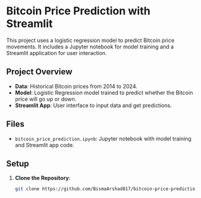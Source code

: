 # Bitcoin Price Prediction with Streamlit

This project uses a logistic regression model to predict Bitcoin price movements. It includes a Jupyter notebook for model training and a Streamlit application for user interaction.

## Project Overview

- **Data**: Historical Bitcoin prices from 2014 to 2024.
- **Model**: Logistic Regression model trained to predict whether the Bitcoin price will go up or down.
- **Streamlit App**: User interface to input data and get predictions.

## Files

- `bitcoin_price_prediction.ipynb`: Jupyter notebook with model training and Streamlit app code.

## Setup

1. **Clone the Repository**:

   ```bash
   git clone https://github.com/BismaArshad817/bitcoin-price-prediction.git
